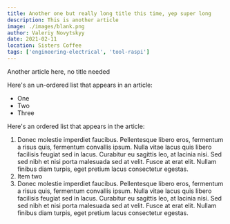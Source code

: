 ```yaml
---
title: Another one but really long title this time, yep super long
description: This is another article
image: ./images/blank.png
author: Valeriy Novytskyy
date: 2021-02-11
location: Sisters Coffee
tags: ['engineering-electrical', 'tool-raspi']
---
```


Another article here, no title needed

Here's an un-ordered list that appears in an article:

- One
- Two
- Three

Here's an ordered list that appears in the article:

1. Donec molestie imperdiet faucibus. Pellentesque libero eros, fermentum a risus quis, fermentum convallis ipsum. Nulla vitae lacus quis libero facilisis feugiat sed in lacus. Curabitur eu sagittis leo, at lacinia nisi. Sed sed nibh et nisi porta malesuada sed at velit. Fusce at erat elit. Nullam finibus diam turpis, eget pretium lacus consectetur egestas.
2. Item two
3. Donec molestie imperdiet faucibus. Pellentesque libero eros, fermentum a risus quis, fermentum convallis ipsum. Nulla vitae lacus quis libero facilisis feugiat sed in lacus. Curabitur eu sagittis leo, at lacinia nisi. Sed sed nibh et nisi porta malesuada sed at velit. Fusce at erat elit. Nullam finibus diam turpis, eget pretium lacus consectetur egestas.
